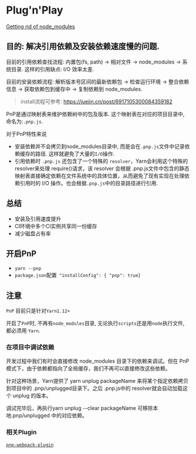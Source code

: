 # Plug'n'Play

 [Getting rid of node_modules](https://github.com/yarnpkg/rfcs/pull/101)

## 目的: 解决引用依赖及安装依赖速度慢的问题.

目前的引用依赖查找流程: 内置包(fs, path) -> 相对文件 -> node_modules -> 系统目录. 这样的引用缺点: I/O 效率太差.

目前的安装依赖流程: 解析版本号区间的最新依赖包 -> 检查运行环境 -> 整合依赖信息 -> 获取依赖包到缓存中 -> 复制依赖到 node_modules. 
> install流程可参考: https://juejin.cn/post/6917105300084359182

PnP是通过映射表来维护依赖树中的包及版本. 这个映射表在对应的项目目录中, 命名为:`.pnp.js`.

对于PnP特性来说
- 安装依赖并不会拷贝到node_modules目录中, 而是会在`.pnp.js`文件中记录依赖缓存的路径. 这样就避免了大量的`I/O`操作. 
- 引用依赖时 `.pnp.js` 还包含了一个特殊的 `resolver`，Yarn会利用这个特殊的resolver来处理 require()请求，该 resolver 会根据 .pnp.js文件中包含的静态映射表直接确定依赖在文件系统中的具体位置，从而避免了现有实现在处理依赖引用时的 I/O 操作。也会根据`.pnp.js`中的目录路径进行引用.


## 总结

- 安装及引用速度提升
- CI环境中多个CI实例共享同一份缓存
- 减少磁盘占有率

> 

## 开启PnP

- `yarn --pnp`
- `package.json`配置` "installConfig": { "pnp": true}`

## 注意

`PnP` 目前只是针对`Yarn1.12+`

开启了`PnP`时, 不再有`node_modules`目录, 无论执行`scripts`还是用`node`执行文件, 都必须用 `Yarn`.

### 在项目中调试依赖

开发过程中我们有时会直接修改 node_modules 目录下的依赖来调试。但在 PnP 模式下，由于依赖都指向了全局缓存，我们不再可以直接修改这些依赖。

针对这种场景，Yarn提供了 yarn unplug packageName 来将某个指定依赖拷贝到项目中的 .pnp/unplugged目录下。之后 .pnp.js中的 resolver就会自动加载这个 unplug 的版本。

调试完毕后，再执行yarn unplug --clear packageName 可移除本地.pnp/unplugged 中的对应依赖。


### 相关Plugin

[`pnp-webpack-plugin`](https://github.com/arcanis/pnp-webpack-plugin)